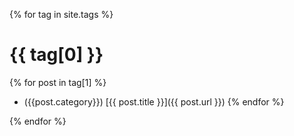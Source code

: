 ---
---

{% for tag in site.tags %}
# <i class="fa fa-tags"></i> {{ tag[0] }}

{% for post in tag[1] %}
  - ({{post.category}}) [{{ post.title }}]({{ post.url }})
{% endfor %}
  
{% endfor %}
